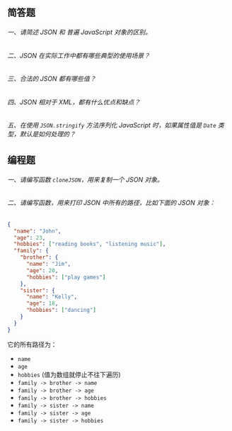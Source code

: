 ## 简答题

###### 一、请简述 JSON 和 普遍 JavaScript 对象的区别。

###### 二、JSON 在实际工作中都有哪些典型的使用场景？

###### 三、合法的 JSON 都有哪些值？

###### 四、JSON 相对于 XML，都有什么优点和缺点？

###### 五、在使用 `JSON.stringify` 方法序列化 JavaScript 时，如果属性值是 `Date` 类型，默认是如何处理的？



## 编程题

###### 一、请编写函数 `cloneJSON`，用来复制一个 JSON 对象。

###### 二、请编写函数，用来打印 JSON 中所有的路径，比如下面的 JSON 对象：

```json
{
  "name": "John",
  "age": 23,
  "hobbies": ["reading books", "listening music"],
  "family": {
    "brother": {
      "name": "Jim",
      "age": 20,
      "hobbies": ["play games"]
    },
    "sister": {
      "name": "Kelly",
      "age": 18,
      "hobbies": ["dancing"]
    }
  }
}
```

它的所有路径为：

- `name`
- `age`
- `hobbies` (值为数组就停止不往下遍历)
- `family -> brother -> name`
- `family -> brother -> age`
- `family -> brother -> hobbies`
- `family -> sister -> name`
- `family -> sister -> age`
- `family -> sister -> hobbies`
